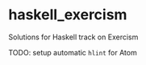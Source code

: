 # haskell_exercism

Solutions for Haskell track on Exercism

TODO: setup automatic `hlint` for Atom
